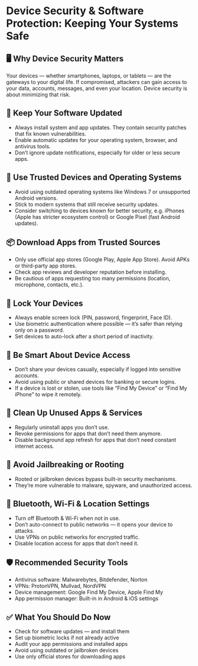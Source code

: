 # Device Security & Software Protection: Keeping Your Systems Safe

## 🖥️ Why Device Security Matters
Your devices — whether smartphones, laptops, or tablets — are the gateways to your digital life. If compromised, attackers can gain access to your data, accounts, messages, and even your location. Device security is about minimizing that risk.

## 🔄 Keep Your Software Updated
- Always install system and app updates. They contain security patches that fix known vulnerabilities.
- Enable automatic updates for your operating system, browser, and antivirus tools.
- Don’t ignore update notifications, especially for older or less secure apps.

## 📱 Use Trusted Devices and Operating Systems
- Avoid using outdated operating systems like Windows 7 or unsupported Android versions.
- Stick to modern systems that still receive security updates.
- Consider switching to devices known for better security, e.g. iPhones (Apple has stricter ecosystem control) or Google Pixel (fast Android updates).

## 📦 Download Apps from Trusted Sources
- Only use official app stores (Google Play, Apple App Store). Avoid APKs or third-party app stores.
- Check app reviews and developer reputation before installing.
- Be cautious of apps requesting too many permissions (location, microphone, contacts, etc.).

## 🔐 Lock Your Devices
- Always enable screen lock (PIN, password, fingerprint, Face ID).
- Use biometric authentication where possible — it’s safer than relying only on a password.
- Set devices to auto-lock after a short period of inactivity.

## 🧩 Be Smart About Device Access
- Don’t share your devices casually, especially if logged into sensitive accounts.
- Avoid using public or shared devices for banking or secure logins.
- If a device is lost or stolen, use tools like “Find My Device” or “Find My iPhone” to wipe it remotely.

## 🧼 Clean Up Unused Apps & Services
- Regularly uninstall apps you don’t use.
- Revoke permissions for apps that don’t need them anymore.
- Disable background app refresh for apps that don’t need constant internet access.

## 🛑 Avoid Jailbreaking or Rooting
- Rooted or jailbroken devices bypass built-in security mechanisms.
- They’re more vulnerable to malware, spyware, and unauthorized access.

## 📡 Bluetooth, Wi-Fi & Location Settings
- Turn off Bluetooth & Wi-Fi when not in use.
- Don’t auto-connect to public networks — it opens your device to attacks.
- Use VPNs on public networks for encrypted traffic.
- Disable location access for apps that don’t need it.

## 🛡️ Recommended Security Tools
- Antivirus software: Malwarebytes, Bitdefender, Norton
- VPNs: ProtonVPN, Mullvad, NordVPN
- Device management: Google Find My Device, Apple Find My
- App permission manager: Built-in in Android & iOS settings

## ✅ What You Should Do Now
- Check for software updates — and install them
- Set up biometric locks if not already active
- Audit your app permissions and installed apps
- Avoid using outdated or jailbroken devices
- Use only official stores for downloading apps
